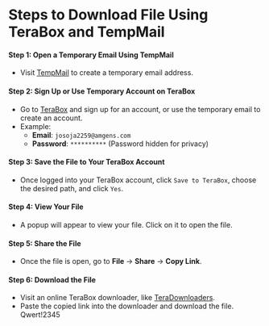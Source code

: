 # Steps to Download File Using TeraBox and TempMail

#### Step 1: Open a Temporary Email Using TempMail
- Visit [TempMail](https://temp-mail.org/en/) to create a temporary email address.

#### Step 2: Sign Up or Use Temporary Account on TeraBox
- Go to [TeraBox](https://www.1024terabox.com/) and sign up for an account, or use the temporary email to create an account.
- Example:  
  - **Email**: `josoja2259@amgens.com`  
  - **Password**: `**********`  (Password hidden for privacy)

#### Step 3: Save the File to Your TeraBox Account
- Once logged into your TeraBox account, click `Save to TeraBox`, choose the desired path, and click `Yes`.

#### Step 4: View Your File
- A popup will appear to view your file. Click on it to open the file.

#### Step 5: Share the File
- Once the file is open, go to **File** → **Share** → **Copy Link**.

#### Step 6: Download the File
- Visit an online TeraBox downloader, like [TeraDownloaders](https://teradownloaders.com).
- Paste the copied link into the downloader and download the file.
Qwert!2345
